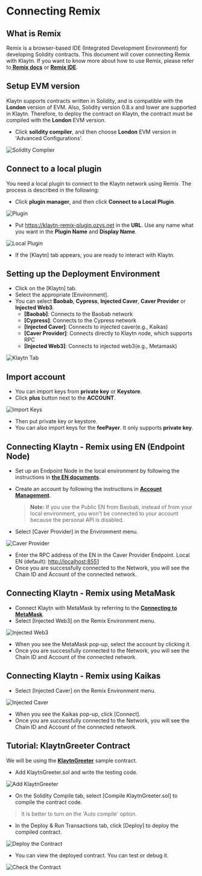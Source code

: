 # Connecting Remix

## What is Remix <a href="#what-is-remix" id="what-is-remix"></a>

Remix is a browser-based IDE (Integrated Development Environment) for developing Solidity contracts. This document will cover connecting Remix with Klaytn. If you want to know more about how to use Remix, please refer to[ **Remix docs**](https://remix-ide.readthedocs.io/en/latest/) or [**Remix IDE**](https://remix.ethereum.org/).

## Setup EVM version <a href="#setup-evm-version" id="setup-evm-version"></a>

Klaytn supports contracts written in Solidity, and is compatible with the **London** version of EVM. Also, Solidity version 0.8.x and lower are supported in Klaytn. Therefore, to deploy the contract on Klaytn, the contract must be compiled with the **London** EVM version.

* Click **solidity compiler**, and then choose **London** EVM version in 'Advanced Configurations'.

![Solidity Complier](img/remix-solidity-compiler.png)

## Connect to a local plugin <a href="#connect-to-a-local-plugin" id="connect-to-a-local-plugin"></a>

You need a local plugin to connect to the Klaytn network using Remix. The process is described in the following:

* Click **plugin manager**, and then click **Connect to a Local Plugin**.

![Plugin](../../bapp/tutorials/img/remix-environment-plugin.png)

* Put https://klaytn-remix-plugin.ozys.net in the **URL**. Use any name what you want in the **Plugin Name** and **Display Name**.

![Local Plugin](../../bapp/tutorials/img/remix-local-plugin.png)

* If the \[Klaytn] tab appears, you are ready to interact with Klaytn.

## Setting up the Deployment Environment <a href="#setting-up-the-deployment-environment" id="setting-up-the-deployment-environment"></a>

* Click on the \[Klaytn] tab.
* Select the appropriate \[Environment].
* You can select **Baobab**, **Cypress**, **Injected Caver**, **Caver Provider** or **Injected Web3**.
  * **\[Baobab]**: Connects to the Baobab network
  * **\[Cypress]**: Connects to the Cypress network
  * **\[Injected Caver]**: Connects to injected caver(e.g., Kaikas)
  * **\[Caver Provider]**: Connects directly to Klaytn node, which supports RPC
  * **\[Injected Web3]**: Connects to injected web3(e.g., Metamask)

![Klaytn Tab](../../bapp/tutorials/img/remix-klaytn-tab.png)

## Import account <a href="#import-account" id="import-account"></a>

* You can import keys from **private key** or **Keystore**.
* Click **plus** button next to the **ACCOUNT**.

![Import Keys](../../bapp/tutorials/img/remix-klaytn-import-account.png)

* Then put private key or keystore.
* You can also import keys for the **feePayer**. It only supports **private key**.

## Connecting Klaytn - Remix using EN (Endpoint Node) <a href="#connecting-klaytn-remix-using-en" id="connecting-klaytn-remix-using-en"></a>

* Set up an Endpoint Node in the local environment by following the instructions in [**the EN documents**](https://docs.klaytn.foundation/getting-started/quick-start/launch-an-en).
*   Create an account by following the instructions in [**Account Management**](https://docs.klaytn.foundation/getting-started/account).

    > **Note:** If you use the Public EN from Baobab, instead of from your local environment, you won't be connected to your account because the personal API is disabled.
* Select \[Caver Provider] in the Environment menu.

![Caver Provider](img/env-caver-provider.png)

* Enter the RPC address of the EN in the Caver Provider Endpoint. Local EN (default): [http://localhost:8551](http://localhost:8551/)
* Once you are successfully connected to the Network, you will see the Chain ID and Account of the connected network.

## Connecting Klaytn - Remix using MetaMask <a href="#connecting-klaytn-remix-using-metamask" id="connecting-klaytn-remix-using-metamask"></a>

* Connect Klaytn with MetaMask by referring to the [**Connecting to MetaMask**](https://docs.klaytn.foundation/dapp/tutorials/connecting-metamask).
* Select \[Injected Web3] on the Remix Environment menu.

![Injected Web3](img/env-injected-web3.png)

* When you see the MetaMask pop-up, select the account by clicking it.
* Once you are successfully connected to the Network, you will see the Chain ID and Account of the connected network.

## Connecting Klaytn - Remix using Kaikas <a href="#connecting-klaytn-remix-using-kaikas" id="connecting-klaytn-remix-using-kaikas"></a>

* Select \[Injected Caver] on the Remix Environment menu.

![Injected Caver](img/env-injected-caver.png)

* When you see the Kaikas pop-up, click \[Connect].
* Once you are successfully connected to the Network, you will see the Chain ID and Account of the connected network.

## Tutorial: KlaytnGreeter Contract <a href="#tutorial-klaytngreeter-contract" id="tutorial-klaytngreeter-contract"></a>

We will be using the [**KlaytnGreeter**](https://docs.klaytn.foundation/smart-contract/sample-contracts/klaytngreeter) sample contract.

* Add KlaytnGreeter.sol and write the testing code.

![Add KlaytnGreeter](../../bapp/tutorials/img/remix-add-klaytngreeter.png)

* On the Solidity Compile tab, select \[Compile KlaytnGreeter.sol] to compile the contract code.

> It is better to turn on the 'Auto compile' option.

* In the Deploy & Run Transactions tab, click \[Deploy] to deploy the compiled contract.

![Deploy the Contract](../../bapp/tutorials/img/remix-deploy-run-tx.png)

* You can view the deployed contract. You can test or debug it.

![Check the Contract](../../bapp/tutorials/img/remix-test-or-debug.png)
